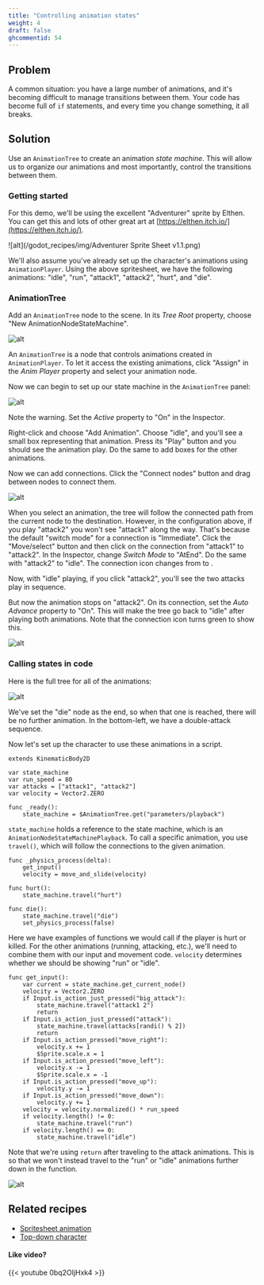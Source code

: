 ```yaml
---
title: "Controlling animation states"
weight: 4
draft: false
ghcommentid: 54
---
```


## Problem

A common situation: you have a large number of animations, and it's becoming difficult to manage transitions between them. Your code has become full of `if` statements, and every time you change something, it all breaks.

## Solution

Use an `AnimationTree` to create an animation _state machine_. This will allow us to organize our animations and most importantly, control the transitions between them.

### Getting started

For this demo, we'll be using the excellent "Adventurer" sprite by Elthen. You can get this and lots of other great art at [https://elthen.itch.io/](https://elthen.itch.io/).

![alt](/godot_recipes/img/Adventurer Sprite Sheet v1.1.png)

We'll also assume you've already set up the character's animations using `AnimationPlayer`. Using the above spritesheet, we have the following animations: "idle", "run", "attack1", "attack2", "hurt", and "die".

### AnimationTree

Add an `AnimationTree` node to the scene. In its _Tree Root_ property, choose "New AnimationNodeStateMachine".

![alt](/godot_recipes/img/animation_tree_01.png)

An `AnimationTree` is a node that controls animations created in `AnimationPlayer`. To let it access the existing animations, click "Assign" in the _Anim Player_ property and select your animation node.

Now we can begin to set up our state machine in the `AnimationTree` panel:

![alt](/godot_recipes/img/animation_tree_02.png)

Note the warning. Set the _Active_ property to "On" in the Inspector.

Right-click and choose "Add Animation". Choose "idle", and you'll see a small box representing that animation. Press its "Play" button and you should see the animation play. Do the same to add boxes for the other animations.

Now we can add connections. Click the "Connect nodes" button and drag between nodes to connect them.

![alt](/godot_recipes/img/animation_tree_03.png)

When you select an animation, the tree will follow the connected path from the current node to the destination. However, in the configuration above, if you play "attack2" you won't see "attack1" along the way. That's because the default "switch mode" for a connection is "Immediate". Click the "Move/select" button and then click on the connection from "attack1" to "attack2". In the Inspector, change _Switch Mode_ to "AtEnd". Do the same with "attack2" to "idle". The connection icon changes from <i class="fas fa-play"></i> to <i class="fas fa-step-forward"></i>.

Now, with "idle" playing, if you click "attack2", you'll see the two attacks play in sequence.

But now the animation stops on "attack2". On its connection, set the _Auto Advance_ property to "On". This will make the tree go back to "idle" after playing both animations. Note that the connection icon turns green to show this.

![alt](/godot_recipes/img/animation_tree_05.gif)

### Calling states in code

Here is the full tree for all of the animations:

![alt](/godot_recipes/img/animation_tree_06.png)

We've set the "die" node as the end, so when that one is reached, there will be no further animation. In the bottom-left, we have a double-attack sequence.

Now let's set up the character to use these animations in a script.

```gdscript
extends KinematicBody2D

var state_machine
var run_speed = 80
var attacks = ["attack1", "attack2"]
var velocity = Vector2.ZERO

func _ready():
    state_machine = $AnimationTree.get("parameters/playback")
```

`state_machine` holds a reference to the state machine, which is an `AnimationNodeStateMachinePlayback`. To call a specific animation, you use `travel()`, which will follow the connections to the given animation.

```gdscript
func _physics_process(delta):
    get_input()
    velocity = move_and_slide(velocity)

func hurt():
    state_machine.travel("hurt")

func die():
    state_machine.travel("die")
    set_physics_process(false)
```

Here we have examples of functions we would call if the player is hurt or killed. For the other animations (running, attacking, etc.), we'll need to combine them with our input and movement code. `velocity` determines whether we should be showing "run" or "idle".

```gdscript
func get_input():
    var current = state_machine.get_current_node()
    velocity = Vector2.ZERO
    if Input.is_action_just_pressed("big_attack"):
        state_machine.travel("attack1 2")
        return
    if Input.is_action_just_pressed("attack"):
        state_machine.travel(attacks[randi() % 2])
        return
    if Input.is_action_pressed("move_right"):
        velocity.x += 1
        $Sprite.scale.x = 1
    if Input.is_action_pressed("move_left"):
        velocity.x -= 1
        $Sprite.scale.x = -1
    if Input.is_action_pressed("move_up"):
        velocity.y -= 1
    if Input.is_action_pressed("move_down"):
        velocity.y += 1
    velocity = velocity.normalized() * run_speed
    if velocity.length() != 0:
        state_machine.travel("run")
    if velocity.length() == 0:
        state_machine.travel("idle")
```

Note that we're using `return` after traveling to the attack animations. This is so that we won't instead travel to the "run" or "idle" animations further down in the function.

![alt](/godot_recipes/img/animation_tree_07.gif)

## Related recipes

- [Spritesheet animation](/godot_recipes/animation/spritesheet_animation/)
- [Top-down character](/godot_recipes/2d/topdown_movement/#option-1-8-way-movement)

#### Like video?

{{< youtube 0bq2OIjHxk4 >}}